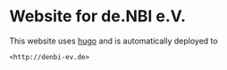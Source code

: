 # Website for de.NBI e.V. 
This website uses [hugo](https://gohugo.io) and is automatically deployed to

    <http://denbi-ev.de>


